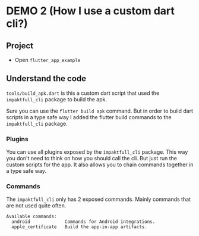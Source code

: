 # DEMO 2 (How I use a custom dart cli?)

## Project

- Open `flutter_app_example`

## Understand the code

`tools/build_apk.dart` is this a custom dart script that used the `impaktfull_cli` package to build the apk.

Sure you can use the `flutter build apk` command. But in order to build dart scripts in a type safe way I added the flutter build commands to the `impaktfull_cli` package.

### Plugins

You can use all plugins exposed by the `impaktfull_cli` package. This way you don't need to think on how you should call the cli. But just run the custom scripts for the app.
It also allows you to chain commands together in a type safe way.

### Commands

The `impaktfull_cli` only has 2 exposed commands. Mainly commands that are not used quite often.

```
Available commands:
  android             Commands for Android integrations.
  apple_certificate   Build the app-in-app artifacts.
```
